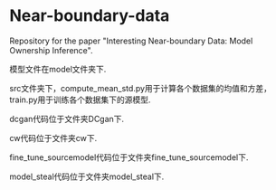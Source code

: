 # Near-boundary-data
Repository for the paper "Interesting Near-boundary Data: Model Ownership Inference".

模型文件在model文件夹下.

src文件夹下，compute_mean_std.py用于计算各个数据集的均值和方差，train.py用于训练各个数据集下的源模型.

dcgan代码位于文件夹DCgan下.

cw代码位于文件夹cw下.

fine_tune_sourcemodel代码位于文件夹fine_tune_sourcemodel下.

model_steal代码位于文件夹model_steal下.
